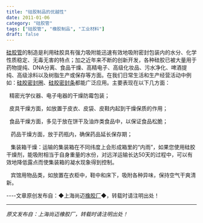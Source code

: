 ```yaml
---
title: "硅胶制品的优越性"
date: 2011-01-06
category: "硅胶管"
tags: ["硅胶管", "橡胶制品", "工业材料"]
draft: false
---
```


[硅胶管](http://www.smpolymer.com/)的制造是利用硅胶具有强力吸附能迅速有效地吸附密封包装内的水分、化学性质稳定、无毒无害的特点；加之近年来不断的创新开发，各种硅胶已被大量用于药物提纯、DNA分离、食品干燥、高精电子、高级化妆品、污水净化、啤酒提纯、高级涂料以及树脂生产或保存等方面。在我们日常生活和生产经营活动中例如：[硅胶密封圈](http://www.smpolymer.com/)、[硅胶密封条](http://www.smpolymer.com/)都能广泛应用。主要表现在以下几方面： 　　

  精密光学仪器、电子电器的干燥防霉包装； 　　

  皮具干燥方面，如放置于皮衣、皮袋、皮鞋内起到干燥保质的作用； 　　

  食品干燥方面，多见于放在饼干及油炸类食品中，以保证食品松脆； 　　

   药品干燥方面，放于药瓶内，确保药品延长保存期； 　　

   集装箱干燥：运输的集装箱在不同纬度上会形成箱里的“内雨”，如果您使用硅胶干燥剂，能吸附相当于自身重量的水份，对远洋运输长达50天的过程中，可以有效地降低露点而使集装箱的凝水现象得到控制。 　　

   宾馆用物品类，如放置在衣柜中，鞋中和床下，吸附各种异味，保持空气干爽清新。

----文章原创发布自：◆上海尚迈[橡胶厂](http://www.smpolymer.com/)◆，转载时请注明出处！

---

*原文发布自：上海尚迈橡胶厂，转载时请注明出处！*
